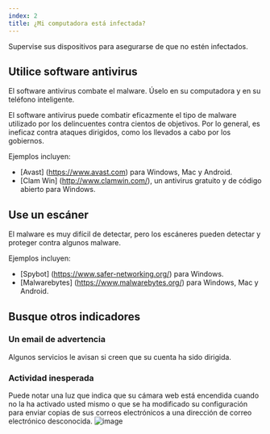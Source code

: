 ```yaml
---
index: 2
title: ¿Mi computadora está infectada?
---
```

Supervise sus dispositivos para asegurarse de que no estén infectados.

## Utilice software antivirus

El software antivirus combate el malware. Úselo en su computadora y en su teléfono inteligente.

El software antivirus puede combatir eficazmente el tipo de malware utilizado por los delincuentes contra cientos de objetivos. Por lo general, es ineficaz contra ataques dirigidos, como los llevados a cabo por los gobiernos.

Ejemplos incluyen:

*   [Avast] (https://www.avast.com) para Windows, Mac y Android.
*   [Clam Win] (http://www.clamwin.com/), un antivirus gratuito y de código abierto para Windows.

## Use un escáner

El malware es muy difícil de detectar, pero los escáneres pueden detectar y proteger contra algunos malware.

Ejemplos incluyen:

*   [Spybot] (https://www.safer-networking.org/) para Windows.
*   [Malwarebytes] (https://www.malwarebytes.org/) para Windows, Mac y Android.

## Busque otros indicadores

### Un email de advertencia
Algunos servicios le avisan si creen que su cuenta ha sido dirigida.

### Actividad inesperada
Puede notar una luz que indica que su cámara web está encendida cuando no la ha activado usted mismo o que se ha modificado su configuración para enviar copias de sus correos electrónicos a una dirección de correo electrónico desconocida.
![image](malware2.png)